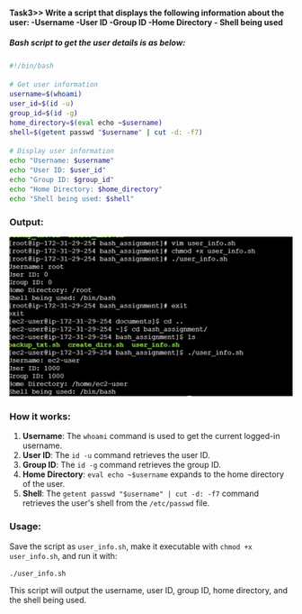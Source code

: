 #### Task3>> Write a script that displays the following information about the user:   -Username   -User ID -Group ID -Home Directory   - Shell being used

##### Bash script to get the user details is as below:

```bash
#!/bin/bash

# Get user information
username=$(whoami)
user_id=$(id -u)
group_id=$(id -g)
home_directory=$(eval echo ~$username)
shell=$(getent passwd "$username" | cut -d: -f7)

# Display user information
echo "Username: $username"
echo "User ID: $user_id"
echo "Group ID: $group_id"
echo "Home Directory: $home_directory"
echo "Shell being used: $shell"
```

### Output:
![Alt text](Image_Output_of_the_tasks/Output_of_Task3.jpg)


### How it works:
1. **Username**: The `whoami` command is used to get the current logged-in username.
2. **User ID**: The `id -u` command retrieves the user ID.
3. **Group ID**: The `id -g` command retrieves the group ID.
4. **Home Directory**: `eval echo ~$username` expands to the home directory of the user.
5. **Shell**: The `getent passwd "$username" | cut -d: -f7` command retrieves the user's shell from the `/etc/passwd` file.

### Usage:
Save the script as `user_info.sh`, make it executable with `chmod +x user_info.sh`, and run it with:

```bash
./user_info.sh
```

This script will output the username, user ID, group ID, home directory, and the shell being used.
